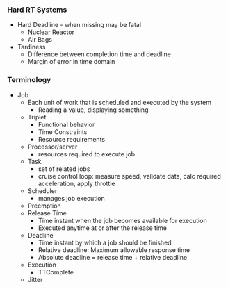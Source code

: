 ### Hard RT Systems
  * Hard Deadline - when missing may be fatal
    * Nuclear Reactor
    * Air Bags
  * Tardiness
    * Difference between completion time and deadline
    * Margin of error in time domain
### Terminology
  * Job
    * Each unit of work that is scheduled and executed by the system
      * Reading a value, displaying something
    * Triplet
      * Functional behavior
      * Time Constraints
      * Resource requirements
    * Processor/server
      * resources required to execute job
    * Task
      * set of related jobs
      * cruise control loop: measure speed, validate data, calc required acceleration, apply throttle
    * Scheduler
      * manages job execution
    * Preemption
    * Release Time
      * Time instant when the job becomes available for execution
      * Executed anytime at or after the release time
    * Deadline
      * Time instant by which a job should be finished
      * Relative deadline: Maximum allowable response time
      * Absolute deadline = release time + relative deadline
    * Execution
      * TTComplete
    * Jitter
    
